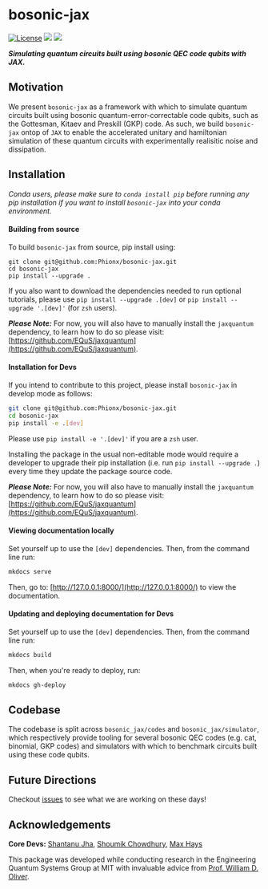 # bosonic-jax

[![License](https://img.shields.io/github/license/Phionx/bosonic-jax.svg?style=popout-square)](https://opensource.org/licenses/MIT) [![](https://img.shields.io/github/release/Phionx/bosonic-jax.svg?style=popout-square)](https://github.com/Phionx/bosonic-jax/releases) [![](https://img.shields.io/pypi/dm/bosonic-jax.svg?style=popout-square)](https://pypi.org/project/bosonic-jax/)

***Simulating quantum circuits built using bosonic QEC code qubits with JAX.***

## Motivation

We present `bosonic-jax` as a framework with which to simulate quantum circuits built using bosonic quantum-error-correctable code qubits, such as the Gottesman, Kitaev and Preskill (GKP) code. As such, we build `bosonic-jax` ontop of `JAX` to enable the accelerated unitary and hamiltonian simulation of these quantum circuits with experimentally realisitic noise and dissipation.


## Installation

*Conda users, please make sure to `conda install pip` before running any pip installation if you want to install `bosonic-jax` into your conda environment.*

<!-- `bosonic-jax` will soon be published on PyPI. So, to install, simply run:

```python
pip install bosonic-jax
```


To check if the installation was successful, run:
```python
python3
>>> import bosonic_jax as bcj
```

If pip installation doesn't work, please build from source, as detailed below.  -->

#### Building from source

To build `bosonic-jax` from source, pip install using:
```
git clone git@github.com:Phionx/bosonic-jax.git
cd bosonic-jax
pip install --upgrade .
```

If you also want to download the dependencies needed to run optional tutorials, please use `pip install --upgrade .[dev]` or `pip install --upgrade '.[dev]'` (for `zsh` users).

***Please Note:***
For now, you will also have to manually install the `jaxquantum` dependency, to learn how to do so please visit: [https://github.com/EQuS/jaxquantum](https://github.com/EQuS/jaxquantum).

#### Installation for Devs

If you intend to contribute to this project, please install `bosonic-jax` in develop mode as follows:
```sh
git clone git@github.com:Phionx/bosonic-jax.git
cd bosonic-jax
pip install -e .[dev]
```
Please use `pip install -e '.[dev]'` if you are a `zsh` user.


Installing the package in the usual non-editable mode would require a developer to upgrade their pip installation (i.e. run `pip install --upgrade .`) every time they update the package source code.

***Please Note:***
For now, you will also have to manually install the `jaxquantum` dependency, to learn how to do so please visit: [https://github.com/EQuS/jaxquantum](https://github.com/EQuS/jaxquantum).

#### Viewing documentation locally

Set yourself up to use the `[dev]` dependencies. Then, from the command line run:
```bash
mkdocs serve
```

Then, go to: [http://127.0.0.1:8000/](http://127.0.0.1:8000/) to view the documentation.

#### Updating and deploying documentation for Devs

Set yourself up to use the `[dev]` dependencies. Then, from the command line run:
```bash
mkdocs build
```

Then, when you're ready to deploy, run:
```bash
mkdocs gh-deploy
```
## Codebase

The codebase is split across `bosonic_jax/codes` and `bosonic_jax/simulator`, which respectively provide tooling for several bosonic QEC codes (e.g. cat, binomial, GKP codes) and simulators with which to benchmark circuits built using these code qubits.

## Future Directions

Checkout [issues](https://github.com/Phionx/bosonic-jax/issues) to see what we are working on these days!

## Acknowledgements 

**Core Devs:** [Shantanu Jha](https://github.com/Phionx), [Shoumik Chowdhury](https://github.com/shoumikdc), [Max Hays](https://scholar.google.com/citations?user=06z0MjwAAAAJ&hl=en)

This package was developed while conducting research in the Engineering Quantum Systems Group at MIT with invaluable advice from [Prof. William D. Oliver](https://equs.mit.edu/william-d-oliver/).